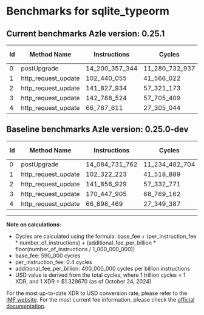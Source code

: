 # Benchmarks for sqlite_typeorm

## Current benchmarks Azle version: 0.25.1

| Id  | Method Name         | Instructions   | Cycles         | USD           | USD/Million Calls | Change                                 |
| --- | ------------------- | -------------- | -------------- | ------------- | ----------------- | -------------------------------------- |
| 0   | postUpgrade         | 14_200_357_344 | 11_280_732_937 | $0.0149996522 | $14_999.65        | <font color="red">+115_625_582</font>  |
| 1   | http_request_update | 102_440_055    | 41_566_022     | $0.0000552691 | $55.26            | <font color="red">+117_832</font>      |
| 2   | http_request_update | 141_827_934    | 57_321_173     | $0.0000762182 | $76.21            | <font color="green">-28_995</font>     |
| 3   | http_request_update | 142_788_524    | 57_705_409     | $0.0000767292 | $76.72            | <font color="green">-27_659_381</font> |
| 4   | http_request_update | 66_787_611     | 27_305_044     | $0.0000363067 | $36.30            | <font color="green">-110_858</font>    |

## Baseline benchmarks Azle version: 0.25.0-dev

| Id  | Method Name         | Instructions   | Cycles         | USD           | USD/Million Calls |
| --- | ------------------- | -------------- | -------------- | ------------- | ----------------- |
| 0   | postUpgrade         | 14_084_731_762 | 11_234_482_704 | $0.0149381546 | $14_938.15        |
| 1   | http_request_update | 102_322_223    | 41_518_889     | $0.0000552064 | $55.20            |
| 2   | http_request_update | 141_856_929    | 57_332_771     | $0.0000762337 | $76.23            |
| 3   | http_request_update | 170_447_905    | 68_769_162     | $0.0000914403 | $91.44            |
| 4   | http_request_update | 66_898_469     | 27_349_387     | $0.0000363657 | $36.36            |

---

**Note on calculations:**

- Cycles are calculated using the formula: base_fee + (per_instruction_fee \* number_of_instructions) + (additional_fee_per_billion \* floor(number_of_instructions / 1_000_000_000))
- base_fee: 590_000 cycles
- per_instruction_fee: 0.4 cycles
- additional_fee_per_billion: 400_000_000 cycles per billion instructions
- USD value is derived from the total cycles, where 1 trillion cycles = 1 XDR, and 1 XDR = $1.329670 (as of October 24, 2024)

For the most up-to-date XDR to USD conversion rate, please refer to the [IMF website](https://www.imf.org/external/np/fin/data/rms_sdrv.aspx).
For the most current fee information, please check the [official documentation](https://internetcomputer.org/docs/current/developer-docs/gas-cost#execution).
